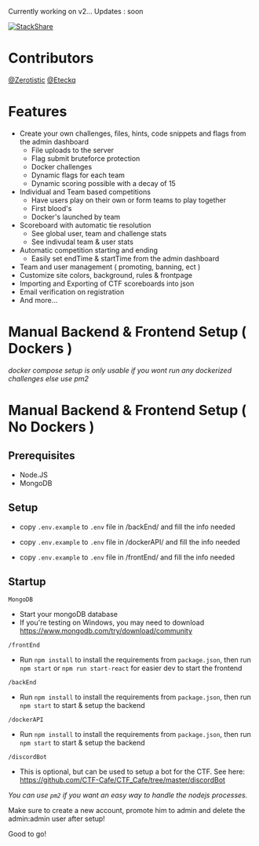 Currently working on v2...
Updates : soon

[![StackShare](http://img.shields.io/badge/tech-stack-0690fa.svg?style=flat)](https://stackshare.io/ctfcafe/ctfcafe)

# Contributors

[@Zerotistic]( https://github.com/Zerotistic )
[@Eteckq]( https://github.com/Eteckq )


# Features

- Create your own challenges, files, hints, code snippets and flags from the admin dashboard
  - File uploads to the server
  - Flag submit bruteforce protection
  - Docker challenges
  - Dynamic flags for each team
  - Dynamic scoring possible with a decay of 15
- Individual and Team based competitions
  - Have users play on their own or form teams to play together
  - First blood's
  - Docker's launched by team
- Scoreboard with automatic tie resolution
  - See global user, team and challenge stats
  - See indivudal team & user stats
- Automatic competition starting and ending
  - Easily set endTime & startTime from the admin dashboard
- Team and user management ( promoting, banning, ect )
- Customize site colors, background, rules & frontpage
- Importing and Exporting of CTF scoreboards into json
- Email verification on registration
- And more...

# Manual Backend & Frontend Setup ( Dockers )

*docker compose setup is only usable if you wont run any dockerized challenges else use pm2*

# Manual Backend & Frontend Setup ( No Dockers )

## Prerequisites
- Node.JS
- MongoDB

## Setup
- copy `.env.example` to `.env` file in /backEnd/ and fill the info needed

- copy `.env.example` to `.env` file in /dockerAPI/ and fill the info needed

- copy `.env.example` to `.env` file in /frontEnd/ and fill the info needed

## Startup

`MongoDB`
- Start your mongoDB database
- If you're testing on Windows, you may need to download https://www.mongodb.com/try/download/community

`/frontEnd`
- Run `npm install` to install the requirements from `package.json`, then run `npm start` or `npm run start-react` for easier dev to start the frontend

`/backEnd`
- Run `npm install` to install the requirements from `package.json`, then run `npm start` to start & setup the backend

`/dockerAPI`
- Run `npm install` to install the requirements from `package.json`, then run `npm start` to start & setup the backend

`/discordBot`
- This is optional, but can be used to setup a bot for the CTF. See here: https://github.com/CTF-Cafe/CTF_Cafe/tree/master/discordBot

*You can use `pm2` if you want an easy way to handle the nodejs processes.*

Make sure to create a new account, promote him to admin and delete the admin:admin user after setup!

Good to go!